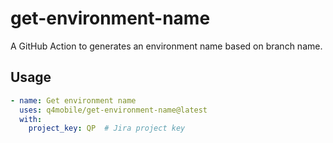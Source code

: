 # get-environment-name

A GitHub Action to generates an environment name based on branch name.

## Usage

```yaml
- name: Get environment name
  uses: q4mobile/get-environment-name@latest
  with:
    project_key: QP  # Jira project key
```
